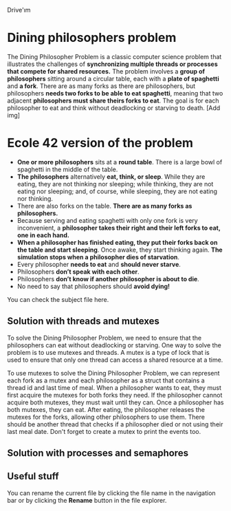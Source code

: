 Drive'ım
# Dining philosophers problem

The Dining Philosopher Problem is a classic computer science problem that illustrates the challenges of **synchronizing multiple threads or processes that compete for shared resources.** The problem involves a **group of philosophers** sitting around a circular table, each with a **plate of spaghetti** and **a fork**. There are as many forks as there are philosophers, but philosophers **needs two forks to be able to eat spaghetti**, meaning that two adjacent **philosophers must share theirs forks to eat**. The goal is for each philosopher to eat and think without deadlocking or starving to death. [Add img]


# Ecole 42 version of the problem

- **One or more philosophers** sits at a **round table**. There is a large bowl of spaghetti in the middle of the table.
- **The philosophers** alternatively **eat, think, or sleep**. While they are eating, they are not thinking nor sleeping; while thinking, they are not eating nor sleeping; and, of course, while sleeping, they are not eating nor thinking.
- There are also forks on the table. **There are as many forks as philosophers.**
- Because serving and eating spaghetti with only one fork is very inconvenient, a **philosopher takes their right and their left forks to eat, one in each hand.**
- **When a philosopher has finished eating, they put their forks back on the table and start sleeping**. Once awake, they start thinking again. **The simulation stops when a philosopher dies of starvation**. 
- Every philosopher **needs to eat** and **should never starve**. 
-  Philosophers **don’t speak with each other**.
- Philosophers **don’t know if another philosopher is about to die**.
- No need to say that philosophers should **avoid dying!**

You can check the subject file here.


## Solution with threads and mutexes

To solve the Dining Philosopher Problem, we need to ensure that the philosophers can eat without deadlocking or starving. One way to solve the problem is to use mutexes and threads. A mutex is a type of lock that is used to ensure that only one thread can access a shared resource at a time.

To use mutexes to solve the Dining Philosopher Problem, we can represent each fork as a mutex and each philosopher as a struct that contains a thread id and last time of meal. When a philosopher wants to eat, they must first acquire the mutexes for both forks they need. If the philosopher cannot acquire both mutexes, they must wait until they can. Once a philosopher has both mutexes, they can eat. After eating, the philosopher releases the mutexes for the forks, allowing other philosophers to use them. There should be another thread that checks if a philosopher died or not using their last meal date. Don't forget to create a mutex to print the events too.

## Solution with processes and semaphores



## Useful stuff

You can rename the current file by clicking the file name in the navigation bar or by clicking the **Rename** button in the file explorer.

